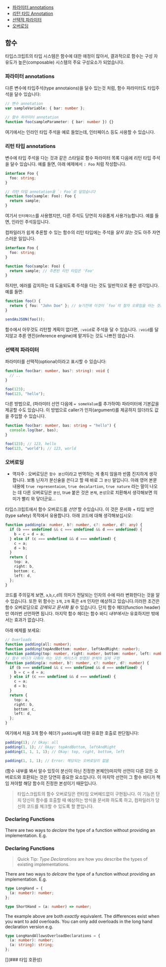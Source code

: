 - [파라미터 annotations](#파라미터-annotations)
- [리턴 타입 Annotation](#리턴-타입-annotation)
- [선택적 파라미터](#선택적-파라미터)
- [오버로딩](#오버로딩)

## 함수

타입스크립트의 타입 시스템은 함수에 대한 애정이 많아서, 결과적으로 함수는 구성 자유도가 높은(composable) 시스템의 주요 구성요소가 되었습니다.

### 파라미터 annotations

다른 변수에 타입주석(type annotaions)을 달수 있는것 처럼, 함수 파라미터도 타입주석을 달수 있습니다:

```ts
// 변수 annotation
var sampleVariable: { bar: number };

// 함수 파라미터 annotation
function foo(sampleParameter: { bar: number }) {}
```

여기에서는 인라인 타입 주석을 예로 들었는데, 인터페이스 등도 사용할 수 있습니다.

### 리턴 타입 annotations

변수에 타입 주석을 다는 것과 같은 스타일로 함수 파라미터 목록 다음에 리턴 타입 주석을 달수 있습니다. 예를 들면, 아래 예제에서 `: Foo` 처럼 작성합니다.

```ts
interface Foo {
  foo: string;
}

// 리턴 타입 annotation을 `: Foo`로 달았습니다
function foo(sample: Foo): Foo {
  return sample;
}
```

여기서 `인터페이스`를 사용했지만, 다른 주석도 당연히 자유롭게 사용가능합니다. 예를 들면, 인라인 주석등입니다.

컴파일러가 쉽게 추론할 수 있는 함수의 리턴 타입에는 주석을 _달지 않는_ 것도 아주 자연스러운 일입니다.

```ts
interface Foo {
  foo: string;
}

function foo(sample: Foo) {
  return sample; // 추론된 리턴 타입은 'Foo'
}
```

하지만, 에러를 감지하는 데 도움되도록 주석을 다는 것도 일반적으로 좋은 생각입니다. 예를 들면:

```ts
function foo() {
  return { fou: "John Doe" }; // 늦기전에 이것이 `foo`의 철자 오류임을 아는 것은 매우 어렵습니다
}

sendAsJSON(foo());
```

함수에서 아무것도 리턴할 계획이 없다면, `:void`로 주석을 달 수 있습니다. `:void`를 달지않고 추론 엔진(inference engine)에 맡겨두는 것도 나쁘진 않습니다.

### 선택적 파라미터

파라미터를 선택적(optional)이라고 표시할 수 있습니다:

```ts
function foo(bar: number, bas?: string): void {
  // ..
}

foo(123);
foo(123, "hello");
```

다른 방법으로, (파라미터 선언 다음에 `= someValue`를 추가하여) 파라미터에 기본값을 제공할 수도 있습니다. 이 방법으로 caller가 인자(argument)를 제공하지 않더라도 값을 주입할 수 있습니다.

```ts
function foo(bar: number, bas: string = "hello") {
  console.log(bar, bas);
}

foo(123); // 123, hello
foo(123, "world"); // 123, world
```

### 오버로딩

- 역자주 : 오버로딩은 `함수 분신`이라고 번역하는 게 좋지 않을까 반쯤 진지하게 생각합니다. 보통 닌자가 분신술을 쓴다고 할 때 바로 그 `분신` 말입니다. 아래 영어 본문 내용에 `true representaion`, `true decalartion`, `true nature` 라는 말이 나오는 데 다른 오버로딩은 `분신`, true 붙은 것은 `본체`, `본성`으로 치환해서 생각해보면 의미가 빨리 와 닿더군요...

타입스크립트에서 함수 오버로드를 _선언_ 할 수있습니다. 이 것은 문서화 + 타입 보안(type safety) 목적에서 유용합니다. 아래 코드에 대해 생각해보십시오:

```ts
function padding(a: number, b?: number, c?: number, d?: any) {
  if (b === undefined && c === undefined && d === undefined) {
    b = c = d = a;
  } else if (c === undefined && d === undefined) {
    c = a;
    d = b;
  }
  return {
    top: a,
    right: b,
    bottom: c,
    left: d,
  };
}
```

코드를 주의깊게 보면, `a`,`b`,`c`,`d`의 의미가 전달되는 인자의 수에 따라 변화한다는 것을 알수 있습니다. 또한 위 함수는 `1개`, `2개` 혹은 `4개` 인자만 예상하고 있습니다.이러한 조건은 함수 오버로딩으로 _강제되고 문서화 될_ 수 있습니다. 단지 함수 헤더(function header)만 여러번 선언하면 됩니다. 마지막 함수 헤더는 함수 바디 _내부에서는_ 유효하지만 밖에서는 효과가 없습니다.

아래 예제를 보세요:

```ts
// Overloads
function padding(all: number);
function padding(topAndBottom: number, leftAndRight: number);
function padding(top: number, right: number, bottom: number, left: number);
// 함수 바디가 다뤄야 하는 모든 케이스가 반영된 본체의 실제 구현
function padding(a: number, b?: number, c?: number, d?: number) {
  if (b === undefined && c === undefined && d === undefined) {
    b = c = d = a;
  } else if (c === undefined && d === undefined) {
    c = a;
    d = b;
  }
  return {
    top: a,
    right: b,
    bottom: c,
    left: d,
  };
}
```

여기에서 처음 3개 함수 헤더가 `padding`에 대한 유효한 호출로 판단됩니다:

```ts
padding(1); // Okay: all
padding(1, 1); // Okay: topAndBottom, leftAndRight
padding(1, 1, 1, 1); // Okay: top, right, bottom, left

padding(1, 1, 1); // Error: 해당되는 오버로딩이 없음
```

(함수 내부를 봐서 알수 있듯이 분신이 아닌 진정한 본체인)마지막 선언이 다른 모든 오버로드와 호환되는 것은 당연히 중요한 요소입니다. 이 마지막 선언이 그 함수 바디가 책임 져야할 해당 함수의 진정한 본성이기 때문입니다.

> 타입스크립트의 함수 오버로딩은 런타임 오버헤드없이 구현됩니다. 이 기능은 단지 당신이 함수를 호출할 때 예상하는 방식을 문서화 하도록 하고, 컴파일러가 당신의 코드를 체크할 수 있도록 할 뿐입니다.

### Declaring Functions

There are two ways to _declare_ the type of a function without providing an implementation. E.g.

### Declaring Functions

> Quick Tip: _Type Declarations_ are how you describe the types of existing implementations.

There are two ways to _delcare_ the type of a function without providing an implementation. E.g.

```ts
type LongHand = {
  (a: number): number;
};

type ShortHand = (a: number) => number;
```

The example above are both _exactly_ equivalent. The differences exist when you want to add overloads. You can only add overloads in the long hand declaration version e.g.

```ts
type LongHandAllowsOverloadDeclarations = {
  (a: number): number;
  (a: string): string;
};
```

[](### 타입 호환성)
